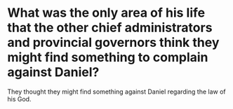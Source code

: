 # What was the only area of his life that the other chief administrators and provincial governors think they might find something to complain against Daniel?

They thought they might find something against Daniel regarding the law of his God.
